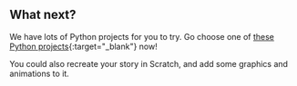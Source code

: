 ## What next?

We have lots of Python projects for you to try. Go choose one of [these Python projects](https://projects.raspberrypi.org/en/projects?software%5B%5D=python&curriculum%5B%5D=%201){:target="_blank"} now!

You could also recreate your story in Scratch, and add some graphics and animations to it.